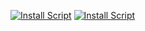 [![Install Script](https://img.shields.io/badge/Install%20Script-Tampermonkey-blue?style=for-the-badge&logo=tampermonkey)](https://raw.githubusercontent.com/alyaparan/scripts/refs/heads/main/player-health-highlighter.js)
[![Install Script](https://img.shields.io/badge/Install%20Script-Tampermonkey-blue?style=for-the-badge&logo=tampermonkey)](https://github.com/alyaparan/scripts/blob/main/player-health-highlighter.js)
